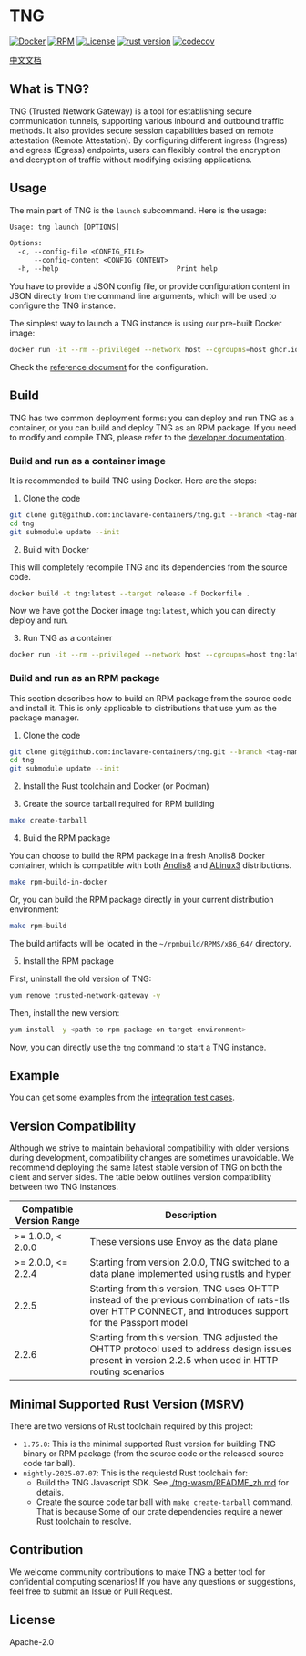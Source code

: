 # TNG

[![Docker](/../../actions/workflows/build-docker.yml/badge.svg)](/../../actions/workflows/build-docker.yml)
[![RPM](/../../actions/workflows/build-rpm.yml/badge.svg)](/../../actions/workflows/build-rpm.yml)
[![License](https://img.shields.io/badge/License-Apache%202.0-blue.svg)](https://opensource.org/licenses/Apache-2.0)
[![rust version](https://img.shields.io/badge/rustc-1.75+-blue?style=flat-square&logo=rust)](https://www.rust-lang.org)
[![codecov](https://codecov.io/gh/inclavare-containers/TNG/graph/badge.svg?token=7CUZW26SH6)](https://codecov.io/gh/inclavare-containers/TNG)

[中文文档](README_zh.md)

## What is TNG?

TNG (Trusted Network Gateway) is a tool for establishing secure communication tunnels, supporting various inbound and outbound traffic methods. It also provides secure session capabilities based on remote attestation (Remote Attestation). By configuring different ingress (Ingress) and egress (Egress) endpoints, users can flexibly control the encryption and decryption of traffic without modifying existing applications.

## Usage

The main part of TNG is the `launch` subcommand. Here is the usage:

```txt
Usage: tng launch [OPTIONS]

Options:
  -c, --config-file <CONFIG_FILE>
      --config-content <CONFIG_CONTENT>
  -h, --help                             Print help
```

You have to provide a JSON config file, or provide configuration content in JSON directly from the command line arguments, which will be used to configure the TNG instance.

The simplest way to launch a TNG instance is using our pre-built Docker image:

```sh
docker run -it --rm --privileged --network host --cgroupns=host ghcr.io/inclavare-containers/tng:latest tng launch --config-content='<your config json string>'
```

Check the [reference document](docs/configuration.md) for the configuration. 

## Build

TNG has two common deployment forms: you can deploy and run TNG as a container, or you can build and deploy TNG as an RPM package. If you need to modify and compile TNG, please refer to the [developer documentation](docs/developer.md).

### Build and run as a container image

It is recommended to build TNG using Docker. Here are the steps:

1. Clone the code

```sh
git clone git@github.com:inclavare-containers/tng.git --branch <tag-name>
cd tng
git submodule update --init
```

2. Build with Docker

This will completely recompile TNG and its dependencies from the source code.

```sh
docker build -t tng:latest --target release -f Dockerfile .
```

Now we have got the Docker image `tng:latest`, which you can directly deploy and run.

3. Run TNG as a container

```sh
docker run -it --rm --privileged --network host --cgroupns=host tng:latest tng launch --config-content='<your config json string>'
```

### Build and run as an RPM package

This section describes how to build an RPM package from the source code and install it. This is only applicable to distributions that use yum as the package manager.

1. Clone the code

```sh
git clone git@github.com:inclavare-containers/tng.git --branch <tag-name>
cd tng
git submodule update --init
```

2. Install the Rust toolchain and Docker (or Podman)

3. Create the source tarball required for RPM building

```sh
make create-tarball
```

4. Build the RPM package

You can choose to build the RPM package in a fresh Anolis8 Docker container, which is compatible with both [Anolis8](https://openanolis.cn/anolisos) and [ALinux3](https://help.aliyun.com/zh/alinux/product-overview/alibaba-cloud-linux-overview) distributions.

```sh
make rpm-build-in-docker
```

Or, you can build the RPM package directly in your current distribution environment:

```sh
make rpm-build
```

The build artifacts will be located in the `~/rpmbuild/RPMS/x86_64/` directory.

5. Install the RPM package

First, uninstall the old version of TNG:

```sh
yum remove trusted-network-gateway -y
```

Then, install the new version:

```sh
yum install -y <path-to-rpm-package-on-target-environment>
```

Now, you can directly use the `tng` command to start a TNG instance.

## Example

You can get some examples from the [integration test cases](./tests/).

## Version Compatibility

Although we strive to maintain behavioral compatibility with older versions during development, compatibility changes are sometimes unavoidable. We recommend deploying the same latest stable version of TNG on both the client and server sides. The table below outlines version compatibility between two TNG instances.

| Compatible Version Range | Description |
| --- | --- |
| >= 1.0.0, < 2.0.0 | These versions use Envoy as the data plane |
| >= 2.0.0, <= 2.2.4 | Starting from version 2.0.0, TNG switched to a data plane implemented using [rustls](https://github.com/rustls/rustls) and [hyper](https://github.com/hyperium/hyper) |
| 2.2.5 | Starting from this version, TNG uses OHTTP instead of the previous combination of rats-tls over HTTP CONNECT, and introduces support for the Passport model |
| 2.2.6 | Starting from this version, TNG adjusted the OHTTP protocol used to address design issues present in version 2.2.5 when used in HTTP routing scenarios |


## Minimal Supported Rust Version (MSRV)

There are two versions of Rust toolchain required by this project:

- `1.75.0`: This is the minimal supported Rust version for building TNG binary or RPM package (from the source code or the released source code tar ball).
- `nightly-2025-07-07`: This is the requiestd Rust toolchain for:
    - Build the TNG Javascript SDK. See [./tng-wasm/README_zh.md](./tng-wasm/README_zh.md) for details.
    - Create the source code tar ball with `make create-tarball` command. That is because Some of our crate dependencies require a newer Rust toolchain to resolve.


## Contribution

We welcome community contributions to make TNG a better tool for confidential computing scenarios! If you have any questions or suggestions, feel free to submit an Issue or Pull Request.

## License

Apache-2.0
